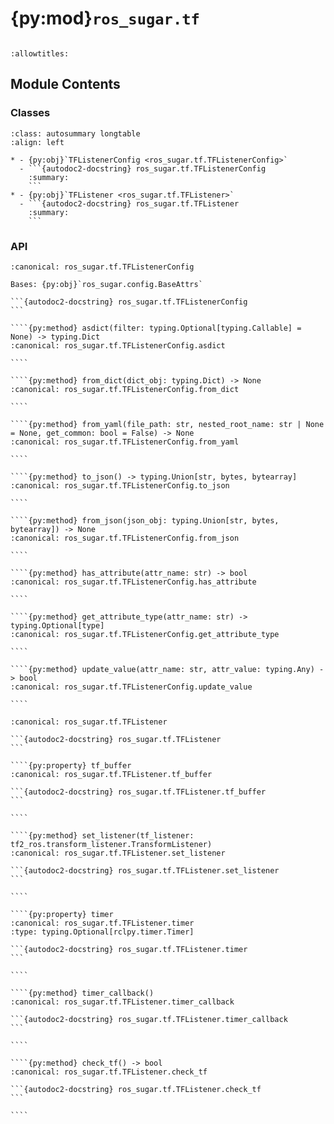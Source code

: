 # {py:mod}`ros_sugar.tf`

```{py:module} ros_sugar.tf
```

```{autodoc2-docstring} ros_sugar.tf
:allowtitles:
```

## Module Contents

### Classes

````{list-table}
:class: autosummary longtable
:align: left

* - {py:obj}`TFListenerConfig <ros_sugar.tf.TFListenerConfig>`
  - ```{autodoc2-docstring} ros_sugar.tf.TFListenerConfig
    :summary:
    ```
* - {py:obj}`TFListener <ros_sugar.tf.TFListener>`
  - ```{autodoc2-docstring} ros_sugar.tf.TFListener
    :summary:
    ```
````

### API

`````{py:class} TFListenerConfig
:canonical: ros_sugar.tf.TFListenerConfig

Bases: {py:obj}`ros_sugar.config.BaseAttrs`

```{autodoc2-docstring} ros_sugar.tf.TFListenerConfig
```

````{py:method} asdict(filter: typing.Optional[typing.Callable] = None) -> typing.Dict
:canonical: ros_sugar.tf.TFListenerConfig.asdict

````

````{py:method} from_dict(dict_obj: typing.Dict) -> None
:canonical: ros_sugar.tf.TFListenerConfig.from_dict

````

````{py:method} from_yaml(file_path: str, nested_root_name: str | None = None, get_common: bool = False) -> None
:canonical: ros_sugar.tf.TFListenerConfig.from_yaml

````

````{py:method} to_json() -> typing.Union[str, bytes, bytearray]
:canonical: ros_sugar.tf.TFListenerConfig.to_json

````

````{py:method} from_json(json_obj: typing.Union[str, bytes, bytearray]) -> None
:canonical: ros_sugar.tf.TFListenerConfig.from_json

````

````{py:method} has_attribute(attr_name: str) -> bool
:canonical: ros_sugar.tf.TFListenerConfig.has_attribute

````

````{py:method} get_attribute_type(attr_name: str) -> typing.Optional[type]
:canonical: ros_sugar.tf.TFListenerConfig.get_attribute_type

````

````{py:method} update_value(attr_name: str, attr_value: typing.Any) -> bool
:canonical: ros_sugar.tf.TFListenerConfig.update_value

````

`````

`````{py:class} TFListener(tf_config: typing.Optional[ros_sugar.tf.TFListenerConfig] = None, node_name: typing.Optional[str] = '')
:canonical: ros_sugar.tf.TFListener

```{autodoc2-docstring} ros_sugar.tf.TFListener
```

````{py:property} tf_buffer
:canonical: ros_sugar.tf.TFListener.tf_buffer

```{autodoc2-docstring} ros_sugar.tf.TFListener.tf_buffer
```

````

````{py:method} set_listener(tf_listener: tf2_ros.transform_listener.TransformListener)
:canonical: ros_sugar.tf.TFListener.set_listener

```{autodoc2-docstring} ros_sugar.tf.TFListener.set_listener
```

````

````{py:property} timer
:canonical: ros_sugar.tf.TFListener.timer
:type: typing.Optional[rclpy.timer.Timer]

```{autodoc2-docstring} ros_sugar.tf.TFListener.timer
```

````

````{py:method} timer_callback()
:canonical: ros_sugar.tf.TFListener.timer_callback

```{autodoc2-docstring} ros_sugar.tf.TFListener.timer_callback
```

````

````{py:method} check_tf() -> bool
:canonical: ros_sugar.tf.TFListener.check_tf

```{autodoc2-docstring} ros_sugar.tf.TFListener.check_tf
```

````

`````
